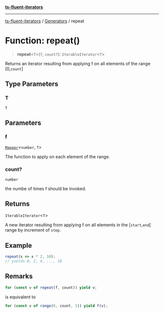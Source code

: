 [**ts-fluent-iterators**](../../../../README.md)

---

[ts-fluent-iterators](../../../../README.md) / [Generators](../README.md) / repeat

# Function: repeat()

> **repeat**\<`T`\>(`f`, `count?`): `IterableIterator`\<`T`\>

Returns an iterator resulting from applying f on all elements of the range [0,`count`]

## Type Parameters

### T

`T`

## Parameters

### f

[`Mapper`](../../../../type-aliases/Mapper.md)\<`number`, `T`\>

The function to apply on each element of the range.

### count?

`number`

the numbe of times f should be invoked.

## Returns

`IterableIterator`\<`T`\>

A new iterator resulting from applying f on all elements in the [`start`,`end`[ range by increment of `step`.

## Example

```ts
repeat(x => x * 2, 10);
// yields 0, 2, 4, ..., 18
```

## Remarks

```ts
for (const v of repeat(f, count)) yield v;
```

is equivalent to

```ts
for (const v of range(0, count, 1)) yield f(v);
```
